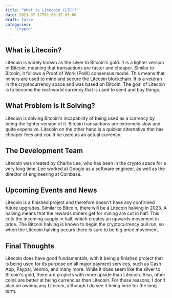 ```yaml
---
title: "What is Litecoin (LTC)?"
date: 2021-07-17T01:08:32-07:00
draft: false
categories:
  - "Crypto"
---
```



## What is Litecoin?

Litecoin is widely known as the silver to Bitcoin's gold. It is a lighter version of Bitcoin, meaning that transactions are faster and cheaper. Similar to Bitcoin, it follows a Proof of Work (PoW) consensus model. This means that miners are used to mine and secure the Litecoin blockchain. It is a veteran in the cryptocurrency space and was based on Bitcoin. The goal of Litecoin is to become the real-world currency that is used to send and buy things.

## What Problem Is It Solving?

Litecoin is solving Bitcoin's incapability of being used as a currency by being the lighter version of it. Bitcoin transactions are extremely slow and quite expensive. Litecoin on the other hand is a quicker alternative that has cheaper fees and could be used as an actual currency.

## The Development Team

Litecoin was created by Charlie Lee, who has been in the crypto space for a very long time. Lee worked at Google as a software engineer, as well as the director of engineering at Coinbase.

## Upcoming Events and News

Litecoin is a finished project and therefore doesn't have any confirmed future upgrades. Similar to Bitcoin, there will be a Litecoin halving in 2023. A halving means that the rewards miners get for mining are cut in half. This cuts the incoming supply in half, which creates an upwards movement in price. The Bitcoin halving is known to begin the cryptocurrency bull run, so when the Litecoin halving occurs there is sure to be big price movement.

## Final Thoughts

Litecoin does have good fundamentals, with it being a finished project that is being used for its purpose on all major payment services, such as Cash App, Paypal, Venmo, and many more. While it does seem like the silver to Bitcoin's gold, there are projects with more upside than Litecoin. Also, other coins are better at being currencies than Litecoin. For these reasons, I don't plan on owning any Litecoin, although I do see it being here for the long term.